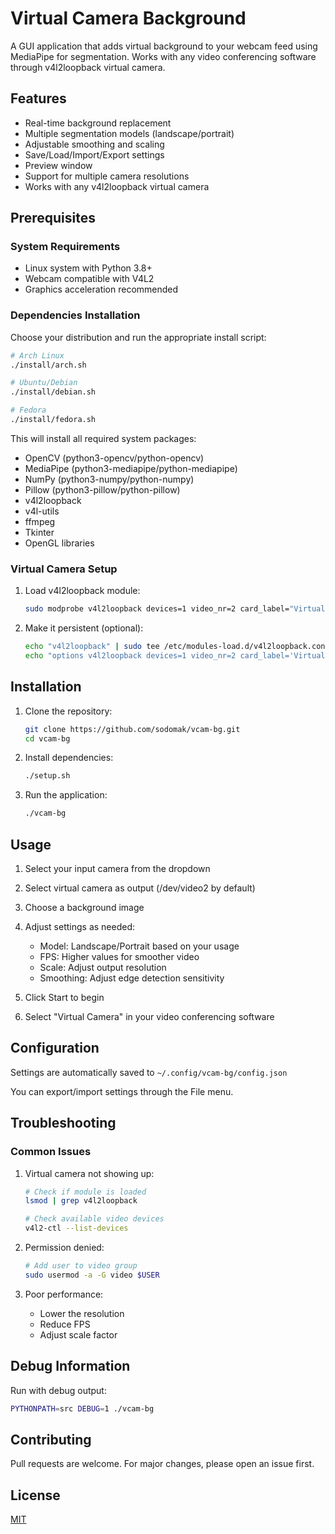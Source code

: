 # Virtual Camera Background

A GUI application that adds virtual background to your webcam feed using MediaPipe for segmentation. Works with any video conferencing software through v4l2loopback virtual camera.

## Features

- Real-time background replacement
- Multiple segmentation models (landscape/portrait)
- Adjustable smoothing and scaling
- Save/Load/Import/Export settings
- Preview window
- Support for multiple camera resolutions
- Works with any v4l2loopback virtual camera

## Prerequisites

### System Requirements

- Linux system with Python 3.8+
- Webcam compatible with V4L2
- Graphics acceleration recommended

### Dependencies Installation

Choose your distribution and run the appropriate install script:

```bash
# Arch Linux
./install/arch.sh

# Ubuntu/Debian
./install/debian.sh

# Fedora
./install/fedora.sh
```
This will install all required system packages:
- OpenCV (python3-opencv/python-opencv)
- MediaPipe (python3-mediapipe/python-mediapipe)
- NumPy (python3-numpy/python-numpy)
- Pillow (python3-pillow/python-pillow)
- v4l2loopback
- v4l-utils
- ffmpeg
- Tkinter
- OpenGL libraries

### Virtual Camera Setup

1. Load v4l2loopback module:

   ```bash
   sudo modprobe v4l2loopback devices=1 video_nr=2 card_label="Virtual Camera" exclusive_caps=1
   ```

2. Make it persistent (optional):

   ```bash
   echo "v4l2loopback" | sudo tee /etc/modules-load.d/v4l2loopback.conf
   echo "options v4l2loopback devices=1 video_nr=2 card_label='Virtual Camera' exclusive_caps=1" | sudo tee /etc/modprobe.d/v4l2loopback.conf
   ```

## Installation

1. Clone the repository:

   ```bash
   git clone https://github.com/sodomak/vcam-bg.git
   cd vcam-bg
   ```

2. Install dependencies:

   ```bash
   ./setup.sh
   ```

3. Run the application:

   ```bash
   ./vcam-bg
   ```

## Usage

1. Select your input camera from the dropdown
2. Select virtual camera as output (/dev/video2 by default)
3. Choose a background image
4. Adjust settings as needed:

   - Model: Landscape/Portrait based on your usage
   - FPS: Higher values for smoother video
   - Scale: Adjust output resolution
   - Smoothing: Adjust edge detection sensitivity

5. Click Start to begin
6. Select "Virtual Camera" in your video conferencing software

## Configuration

Settings are automatically saved to `~/.config/vcam-bg/config.json`

You can export/import settings through the File menu.

## Troubleshooting

### Common Issues

1. Virtual camera not showing up:

   ```bash
   # Check if module is loaded
   lsmod | grep v4l2loopback

   # Check available video devices
   v4l2-ctl --list-devices
   ```

2. Permission denied:

   ```bash
   # Add user to video group
   sudo usermod -a -G video $USER
   ```

3. Poor performance:

   - Lower the resolution
   - Reduce FPS
   - Adjust scale factor

## Debug Information

Run with debug output:

```bash
PYTHONPATH=src DEBUG=1 ./vcam-bg
```

## Contributing

Pull requests are welcome. For major changes, please open an issue first.

## License

[MIT](https://choosealicense.com/licenses/mit/)

